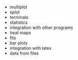 * multiplot
* splot
* terminals
* statistics
* integration with other programs
* heat maps
* fits
* bar plots
* integration with latex
* data from files

